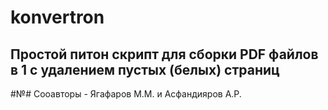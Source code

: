 # konvertron
## Простой питон скрипт для сборки PDF файлов в 1 с удалением пустых (белых) страниц
#№# Сооавторы - Ягафаров М.М. и Асфандияров А.Р.
